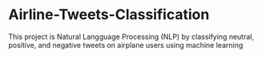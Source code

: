 # Airline-Tweets-Classification

This project is Natural Langguage Processing (NLP) by classifying 
neutral, positive, and negative tweets on airplane users using machine 
learning
